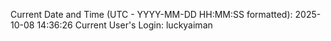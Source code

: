 Current Date and Time (UTC - YYYY-MM-DD HH:MM:SS formatted): 2025-10-08 14:36:26
Current User's Login: luckyaiman
